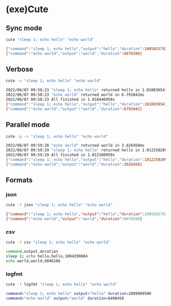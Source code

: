 # (exe)Cute

## Sync mode

```bash
cute "sleep 1; echo hello" "echo world"
```

```bash
{"command":"sleep 1; echo hello","output":"hello","duration":1005025792}
{"command":"echo world","output":"world","duration":6070208}
```

## Verbose

```bash
cute -v "sleep 1; echo hello" "echo world"
```

```bash
2022/06/07 09:58:23 "sleep 1; echo hello" returned hello in 1.010836541s
2022/06/07 09:58:23 "echo world" returned world in 6.791042ms
2022/06/07 09:58:23 All finished in 1.018446958s
{"command":"sleep 1; echo hello","output":"hello","duration":1010836541}
{"command":"echo world","output":"world","duration":6791042}
```

## Parallel mode

```bash
cute -p -v "sleep 1; echo hello" "echo world"
```

```bash
2022/06/07 09:59:28 "echo world" returned world in 3.826458ms
2022/06/07 09:59:29 "sleep 1; echo hello" returned hello in 1.012250209s
2022/06/07 09:59:29 All finished in 1.012380959s
{"command":"sleep 1; echo hello","output":"hello","duration":1012250209}
{"command":"echo world","output":"world","duration":3826458}
```

## Formats

### json

```bash
cute -f json "sleep 1; echo hello" "echo world"
```

```json
{"command":"sleep 1; echo hello","output":"hello","duration":1005025792}
{"command":"echo world","output":"world","duration":6070208}
```

### csv

```bash
cute -f csv "sleep 1; echo hello" "echo world"
```

```bash
command,output,duration
sleep 1; echo hello,hello,1004298084
echo world,world,6046166
```

### logfmt

```bash
cute -f logfmt "sleep 1; echo hello" "echo world"
```

```bash
command="sleep 1; echo hello" output="hello" duration=1009989500
command="echo world" output="world" duration=6490458
```
